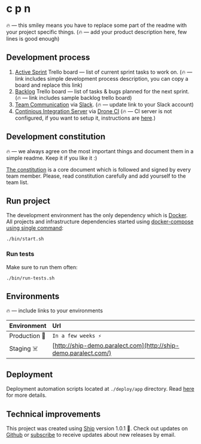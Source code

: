 # c p n

🔥 — this smiley means you have to replace some part of the readme with your project specific things. 
 (🔥 — add your product description here, few lines is good enough)

## Development process 

1. [Active Sprint](https://trello.com/b/J8Sj2MZM/ship-active-sprint-template) Trello board — list of current sprint tasks to work on. (🔥 — link includes simple development process description, you can copy a board and replace this link)
2. [Backlog](https://trello.com/b/Qur5fy2O/ship-backlog-template) Trello board — list of tasks & bugs planned for the next sprint. (🔥 — link includes sample backlog trello board)
3. [Team Communication](https://paralect-stack.slack.com/messages) via [Slack](https://slack.com/). (🔥 — update link to your Slack account)
4. [Continious Integration Server](http://product-stack-ci.paralect.com) via [Drone CI](https://github.com/drone/drone) (🔥 — CI server is not configured, if you want to setup it, instructions are [here](./deploy/drone-ci/README.md).)

## Development constitution

 🔥 — we always agree on the most important things and document them in a simple readme. Keep it if you like it :)

[The constitution](./CONSTITUTION.md) is a core document which is followed and signed by every team member. Please, read constitution carefully and add yourself to the team list.

## Run project

The development environment has the only dependency which is [Docker](https://docs.docker.com/install/). All projects and infrastructure dependencies started using [docker-compose using single command](https://github.com/paralect/docker-compose-starter):

```
./bin/start.sh
```

### Run tests

Make sure to run them often: 

```
./bin/run-tests.sh 
```

## Environments

 🔥 — include links to your environments

|Environment|Url|
|:---|:----------|
|Production 🚀|`In a few weeks ⚡️`|
|Staging ☠️|[http://ship-demo.paralect.com](http://ship-demo.paralect.com/)|


## Deployment

Deployment automation scripts located at `./deploy/app` directory. Read [here](./deploy/app/README.md) for more details.

## Technical improvements

This project was created using [Ship](https://github.com/paralect/ship) version 1.0.1 🚀. Check out updates on [Github](https://github.com/paralect/ship) or [subscribe](https://www.paralect.com/ship) to receive updates about new releases by email. 